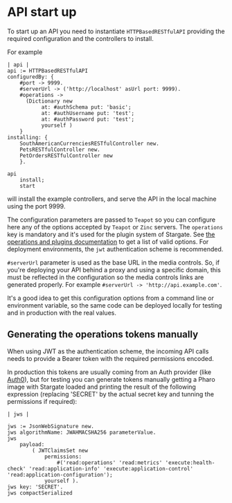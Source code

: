 # API start up

To start up an API you need to instantiate `HTTPBasedRESTfulAPI` providing the required configuration and the controllers to install.

For example
```smalltalk
| api |
api := HTTPBasedRESTfulAPI
configuredBy: {
    #port -> 9999.
    #serverUrl -> ('http://localhost' asUrl port: 9999).
    #operations ->
      (Dictionary new
	       at: #authSchema put: 'basic';
	       at: #authUsername put: 'test';
	       at: #authPassword put: 'test';
	       yourself )
    }
installing: {
    SouthAmericanCurrenciesRESTfulController new.
    PetsRESTfulController new.
    PetOrdersRESTfulController new
    }.

api
    install;
    start
```
will install the example controllers, and serve the API in the local machine using the port 9999.

The configuration parameters are passed to `Teapot` so you can configure here any of the options accepted by `Teapot` or `Zinc` servers. The `operations` key is mandatory and it's used for the plugin system of Stargate. See [the operations and plugins documentation](Operations.md) to get a list of valid options. For deployment environments, the `jwt` authentication scheme is recommended.

`#serverUrl` parameter is used as the base URL in the media controls. So, if you're deploying your API behind a proxy and using a specific domain, this must be reflected in the configuration so the media controls links are generated properly. For example `#serverUrl -> 'http://api.example.com'`.

It's a good idea to get this configuration options from a command line or environment variable, so the same code can be deployed locally for testing and in production with the real values.

## Generating the operations tokens manually

When using JWT as the authentication scheme, the incoming API calls needs to provide a Bearer token with the required permissions encoded.

In production this tokens are usually coming from an Auth provider (like [Auth0](https://auth0.com)), but for testing you can generate tokens manually getting a Pharo image with Stargate loaded and printing the result of the following expression (replacing 'SECRET' by the actual secret key and tunning the permissions if required):
```smalltalk
| jws |

jws := JsonWebSignature new.
jws algorithmName: JWAHMACSHA256 parameterValue.
jws
	payload:
		( JWTClaimsSet new
			permissions:
				#('read:operations' 'read:metrics' 'execute:health-check' 'read:application-info' 'execute:application-control' 'read:application-configuration');
			yourself ).
jws	key: 'SECRET'.
jws compactSerialized
```

